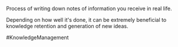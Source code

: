 Process of writing down notes of information you receive in real life.

Depending on how well it's done, it can be extremely beneficial to knowledge retention and generation of new ideas.

#KnowledgeManagement